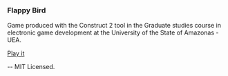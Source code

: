 ### Flappy Bird

Game produced with the Construct 2 tool in the Graduate studies course in electronic game development at the University of the State of Amazonas - UEA.

[Play it](https://fernandodantasfilho.github.io/flappyBird/)

--
MIT Licensed.
